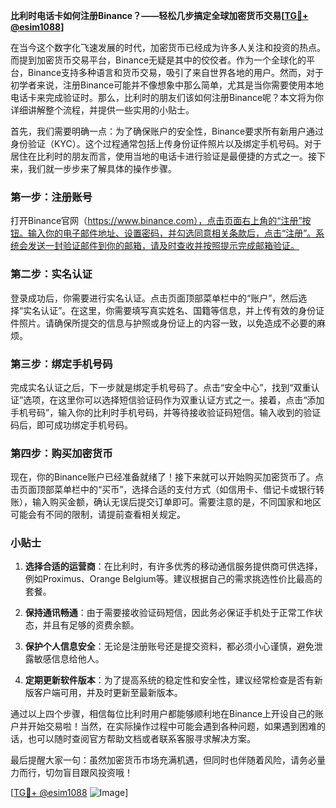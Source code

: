 **比利时电话卡如何注册Binance？——轻松几步搞定全球加密货币交易[[TG💪+ @esim1088](https://t.me/s/esim1088)]**

在当今这个数字化飞速发展的时代，加密货币已经成为许多人关注和投资的热点。而提到加密货币交易平台，Binance无疑是其中的佼佼者。作为一个全球化的平台，Binance支持多种语言和货币交易，吸引了来自世界各地的用户。然而，对于初学者来说，注册Binance可能并不像想象中那么简单，尤其是当你需要使用本地电话卡来完成验证时。那么，比利时的朋友们该如何注册Binance呢？本文将为你详细讲解整个流程，并提供一些实用的小贴士。

首先，我们需要明确一点：为了确保账户的安全性，Binance要求所有新用户通过身份验证（KYC）。这个过程通常包括上传身份证件照片以及绑定手机号码。对于居住在比利时的朋友而言，使用当地的电话卡进行验证是最便捷的方式之一。接下来，我们就一步步来了解具体的操作步骤。

### 第一步：注册账号

打开Binance官网（https://www.binance.com），点击页面右上角的“注册”按钮。输入你的电子邮件地址、设置密码，并勾选同意相关条款后，点击“注册”。系统会发送一封验证邮件到你的邮箱，请及时查收并按照提示完成邮箱验证。

### 第二步：实名认证

登录成功后，你需要进行实名认证。点击页面顶部菜单栏中的“账户”，然后选择“实名认证”。在这里，你需要填写真实姓名、国籍等信息，并上传有效的身份证件照片。请确保所提交的信息与护照或身份证上的内容一致，以免造成不必要的麻烦。

### 第三步：绑定手机号码

完成实名认证之后，下一步就是绑定手机号码了。点击“安全中心”，找到“双重认证”选项，在这里你可以选择短信验证码作为双重认证方式之一。接着，点击“添加手机号码”，输入你的比利时手机号码，并等待接收验证码短信。输入收到的验证码后，即可成功绑定手机号码。

### 第四步：购买加密货币

现在，你的Binance账户已经准备就绪了！接下来就可以开始购买加密货币了。点击页面顶部菜单栏中的“买币”，选择合适的支付方式（如信用卡、借记卡或银行转账），输入购买金额，确认无误后提交订单即可。需要注意的是，不同国家和地区可能会有不同的限制，请提前查看相关规定。

### 小贴士

1. **选择合适的运营商**：在比利时，有许多优秀的移动通信服务提供商可供选择，例如Proximus、Orange Belgium等。建议根据自己的需求挑选性价比最高的套餐。
   
2. **保持通讯畅通**：由于需要接收验证码短信，因此务必保证手机处于正常工作状态，并且有足够的资费余额。

3. **保护个人信息安全**：无论是注册账号还是提交资料，都必须小心谨慎，避免泄露敏感信息给他人。

4. **定期更新软件版本**：为了提高系统的稳定性和安全性，建议经常检查是否有新版客户端可用，并及时更新至最新版本。

通过以上四个步骤，相信每位比利时用户都能够顺利地在Binance上开设自己的账户并开始交易啦！当然，在实际操作过程中可能会遇到各种问题，如果遇到困难的话，也可以随时查阅官方帮助文档或者联系客服寻求解决方案。

最后提醒大家一句：虽然加密货币市场充满机遇，但同时也伴随着风险，请务必量力而行，切勿盲目跟风投资哦！

[[TG💪+ @esim1088](https://t.me/s/esim1088) ![Image](https://i.postimg.cc/4NQfJmqS/Snipaste-2025-05-13-00-14-12.png)]